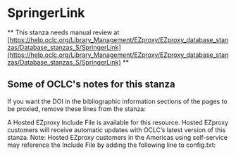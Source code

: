 # SpringerLink
** This stanza needs manual review at [https://help.oclc.org/Library_Management/EZproxy/EZproxy_database_stanzas/Database_stanzas_S/SpringerLink](https://help.oclc.org/Library_Management/EZproxy/EZproxy_database_stanzas/Database_stanzas_S/SpringerLink) **

## Some of OCLC's notes for this stanza

If you want the DOI in the bibliographic information sections of the pages to be proxied, remove these lines from the stanza:

A Hosted EZproxy Include File is available for this resource. Hosted EZproxy customers will receive automatic updates with OCLC&rsquo;s latest version of this stanza. Note: Hosted EZproxy customers in the Americas using self-service may reference the Include File by adding the following line to config.txt:

&nbsp;
